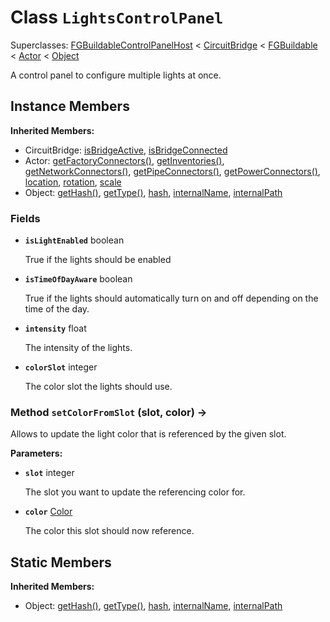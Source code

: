 # Class <code>LightsControlPanel</code>

Superclasses: <a href="FGBuildableControlPanelHost.md">FGBuildableControlPanelHost</a> < <a href="CircuitBridge.md">CircuitBridge</a> < <a href="FGBuildable.md">FGBuildable</a> < <a href="Actor.md">Actor</a> < <a href="Object.md">Object</a>

A control panel to configure multiple lights at once.
## Instance Members
<b>Inherited Members:</b>
- CircuitBridge: <a href="CircuitBridge.md#isBridgeActive">isBridgeActive</a>, <a href="CircuitBridge.md#isBridgeConnected">isBridgeConnected</a>
- Actor: <a href="Actor.md#getFactoryConnectors">getFactoryConnectors()</a>, <a href="Actor.md#getInventories">getInventories()</a>, <a href="Actor.md#getNetworkConnectors">getNetworkConnectors()</a>, <a href="Actor.md#getPipeConnectors">getPipeConnectors()</a>, <a href="Actor.md#getPowerConnectors">getPowerConnectors()</a>, <a href="Actor.md#location">location</a>, <a href="Actor.md#rotation">rotation</a>, <a href="Actor.md#scale">scale</a>
- Object: <a href="Object.md#getHash">getHash()</a>, <a href="Object.md#getType">getType()</a>, <a href="Object.md#hash">hash</a>, <a href="Object.md#internalName">internalName</a>, <a href="Object.md#internalPath">internalPath</a>
### Fields
- <code><b>isLightEnabled</b></code> boolean

  True if the lights should be enabled
- <code><b>isTimeOfDayAware</b></code> boolean

  True if the lights should automatically turn on and off depending on the time of the day.
- <code><b>intensity</b></code> float

  The intensity of the lights.
- <code><b>colorSlot</b></code> integer

  The color slot the lights should use.
### Method <code>setColorFromSlot</code> (slot, color) → 
Allows to update the light color that is referenced by the given slot.

<b>Parameters:</b>

- <code><b>slot</b></code> integer

  The slot you want to update the referencing color for.
- <code><b>color</b></code> <a href="../structs/Color.md">Color</a>

  The color this slot should now reference.

## Static Members
<b>Inherited Members:</b>
- Object: <a href="Object.md#getHash">getHash()</a>, <a href="Object.md#getType">getType()</a>, <a href="Object.md#hash">hash</a>, <a href="Object.md#internalName">internalName</a>, <a href="Object.md#internalPath">internalPath</a>